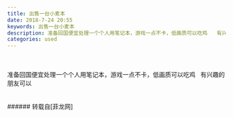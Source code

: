```yaml
---
title: 出售一台小麦本
date: 2018-7-24 20:55
keywords: 出售一台小麦本
description: 准备回国便宜处理一个个人用笔记本，游戏一点不卡，低画质可以吃鸡   有兴趣的朋友可以
categories: used
---
```

<td class="t_f" id="postmessage_1547724">

<br/>
<br/>
准备回国便宜处理一个个人用笔记本，游戏一点不卡，低画质可以吃鸡   有兴趣的朋友可以<br/>
<img alt="" border="0" class="zoom" data-cf-modified-16b4d1a7ad33d38a31a814f8-="" file="http://www.flw.ph/data/appbyme/upload/image/201807/24/rUc1jp2lb9J7.jpg" id="aimg_sDvWV" lazyloadthumb="1" onclick="" onmouseover="" src="http://www.flw.ph/data/appbyme/upload/image/201807/24/rUc1jp2lb9J7.jpg"/><br/>
<br/>
<img alt="" border="0" class="zoom" data-cf-modified-16b4d1a7ad33d38a31a814f8-="" file="http://www.flw.ph/data/appbyme/upload/image/201807/24/tTlBENHsrC8h.jpg" id="aimg_JW8mD" lazyloadthumb="1" onclick="" onmouseover="" src="http://www.flw.ph/data/appbyme/upload/image/201807/24/tTlBENHsrC8h.jpg"/><br/>
<br/>
</td>
###### 转载自[菲龙网]